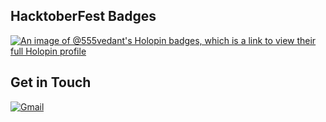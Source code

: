 

## HacktoberFest Badges
[![An image of @555vedant's Holopin badges, which is a link to view their full Holopin profile](https://holopin.me/555vedant)](https://holopin.io/@555vedant)


## Get in Touch


[![Gmail](https://img.shields.io/badge/Email-vedantvvk5%40gmail.com-red)](mailto:vedantvvk5@gmail.com)
